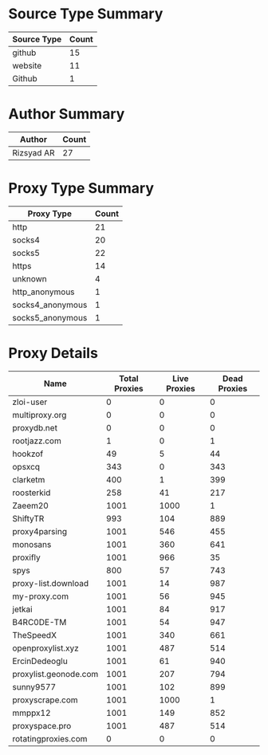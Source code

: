 # Source Type Summary

| Source Type | Count |
|-------------|-------|
| github | 15 |
| website | 11 |
| Github | 1 |


# Author Summary

| Author | Count |
|--------|-------|
| Rizsyad AR | 27 |


# Proxy Type Summary

| Proxy Type | Count |
|------------|-------|
| http | 21 |
| socks4 | 20 |
| socks5 | 22 |
| https | 14 |
| unknown | 4 |
| http_anonymous | 1 |
| socks4_anonymous | 1 |
| socks5_anonymous | 1 |


# Proxy Details

| Name | Total Proxies | Live Proxies | Dead Proxies |
|------|---------------|--------------|---------------|
| zloi-user | 0 | 0 | 0 |
| multiproxy.org | 0 | 0 | 0 |
| proxydb.net | 0 | 0 | 0 |
| rootjazz.com | 1 | 0 | 1 |
| hookzof | 49 | 5 | 44 |
| opsxcq | 343 | 0 | 343 |
| clarketm | 400 | 1 | 399 |
| roosterkid | 258 | 41 | 217 |
| Zaeem20 | 1001 | 1000 | 1 |
| ShiftyTR | 993 | 104 | 889 |
| proxy4parsing | 1001 | 546 | 455 |
| monosans | 1001 | 360 | 641 |
| proxifly | 1001 | 966 | 35 |
| spys | 800 | 57 | 743 |
| proxy-list.download | 1001 | 14 | 987 |
| my-proxy.com | 1001 | 56 | 945 |
| jetkai | 1001 | 84 | 917 |
| B4RC0DE-TM | 1001 | 54 | 947 |
| TheSpeedX | 1001 | 340 | 661 |
| openproxylist.xyz | 1001 | 487 | 514 |
| ErcinDedeoglu | 1001 | 61 | 940 |
| proxylist.geonode.com | 1001 | 207 | 794 |
| sunny9577 | 1001 | 102 | 899 |
| proxyscrape.com | 1001 | 1000 | 1 |
| mmppx12 | 1001 | 149 | 852 |
| proxyspace.pro | 1001 | 487 | 514 |
| rotatingproxies.com | 0 | 0 | 0 |

